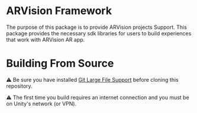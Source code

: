 # ARVision Framework

The purpose of this package is to provide ARVision projects Support. This package provides the necessary sdk libraries for users to build experiences that work with ARVision AR app.

# Building From Source

:warning: Be sure you have installed [Git Large File Support](https://git-lfs.github.com/) before cloning this repository.

:warning: The first time you build requires an internet connection and you must be on Unity's network (or VPN).

